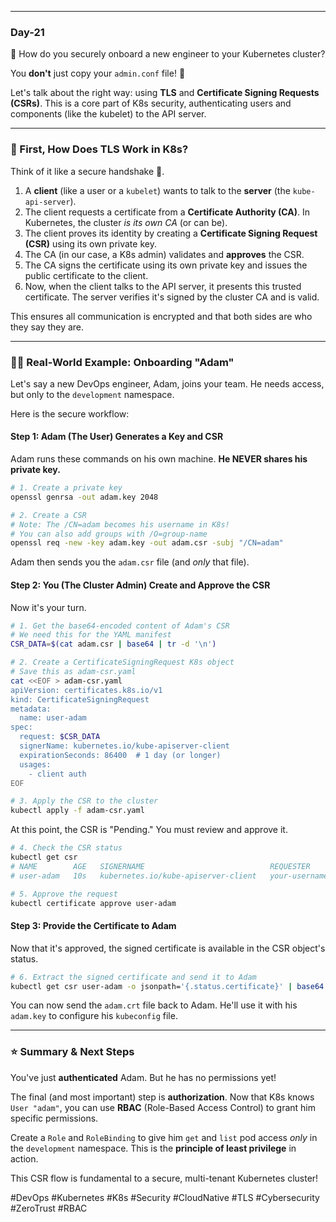 
-----

### Day-21 

🧐 How do you securely onboard a new engineer to your Kubernetes cluster?

You **don't** just copy your `admin.conf` file\! 🛑

Let's talk about the right way: using **TLS** and **Certificate Signing Requests (CSRs)**. This is a core part of K8s security, authenticating users and components (like the kubelet) to the API server.

-----

### 🤔 First, How Does TLS Work in K8s?

Think of it like a secure handshake 🤝.

1.  A **client** (like a user or a `kubelet`) wants to talk to the **server** (the `kube-api-server`).
2.  The client requests a certificate from a **Certificate Authority (CA)**. In Kubernetes, the cluster *is its own CA* (or can be).
3.  The client proves its identity by creating a **Certificate Signing Request (CSR)** using its own private key.
4.  The CA (in our case, a K8s admin) validates and **approves** the CSR.
5.  The CA signs the certificate using its own private key and issues the public certificate to the client.
6.  Now, when the client talks to the API server, it presents this trusted certificate. The server verifies it's signed by the cluster CA and is valid.

This ensures all communication is encrypted and that both sides are who they say they are.

-----

### 👨‍💻 Real-World Example: Onboarding "Adam"

Let's say a new DevOps engineer, Adam, joins your team. He needs access, but only to the `development` namespace.

Here is the secure workflow:

#### **Step 1: Adam (The User) Generates a Key and CSR**

Adam runs these commands on his own machine. **He NEVER shares his private key.**

```bash
# 1. Create a private key
openssl genrsa -out adam.key 2048

# 2. Create a CSR
# Note: The /CN=adam becomes his username in K8s!
# You can also add groups with /O=group-name
openssl req -new -key adam.key -out adam.csr -subj "/CN=adam"
```

Adam then sends you the `adam.csr` file (and *only* that file).

#### **Step 2: You (The Cluster Admin) Create and Approve the CSR**

Now it's your turn.

```bash
# 1. Get the base64-encoded content of Adam's CSR
# We need this for the YAML manifest
CSR_DATA=$(cat adam.csr | base64 | tr -d '\n')

# 2. Create a CertificateSigningRequest K8s object
# Save this as adam-csr.yaml
cat <<EOF > adam-csr.yaml
apiVersion: certificates.k8s.io/v1
kind: CertificateSigningRequest
metadata:
  name: user-adam
spec:
  request: $CSR_DATA
  signerName: kubernetes.io/kube-apiserver-client
  expirationSeconds: 86400  # 1 day (or longer)
  usages:
    - client auth
EOF

# 3. Apply the CSR to the cluster
kubectl apply -f adam-csr.yaml
```

At this point, the CSR is "Pending." You must review and approve it.

```bash
# 4. Check the CSR status
kubectl get csr
# NAME        AGE   SIGNERNAME                            REQUESTER     CONDITION
# user-adam   10s   kubernetes.io/kube-apiserver-client   your-username   Pending

# 5. Approve the request
kubectl certificate approve user-adam
```

#### **Step 3: Provide the Certificate to Adam**

Now that it's approved, the signed certificate is available in the CSR object's status.

```bash
# 6. Extract the signed certificate and send it to Adam
kubectl get csr user-adam -o jsonpath='{.status.certificate}' | base64 -d > adam.crt
```

You can now send the `adam.crt` file back to Adam. He'll use it with his `adam.key` to configure his `kubeconfig` file.

-----

### ⭐ Summary & Next Steps

You've just **authenticated** Adam. But he has no permissions yet\!

The final (and most important) step is **authorization**. Now that K8s knows `User "adam"`, you can use **RBAC** (Role-Based Access Control) to grant him specific permissions.

Create a `Role` and `RoleBinding` to give him `get` and `list` pod access *only* in the `development` namespace. This is the **principle of least privilege** in action.

This CSR flow is fundamental to a secure, multi-tenant Kubernetes cluster\!

\#DevOps \#Kubernetes \#K8s \#Security \#CloudNative \#TLS \#Cybersecurity \#ZeroTrust \#RBAC